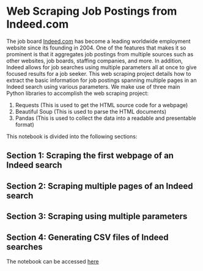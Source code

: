 # Web Scraping Job Postings from Indeed.com

The job board [Indeed.com](https://www.indeed.com) has become a leading worldwide employment website since its founding in 2004. One of the features that makes it so prominent is that it aggregates job postings from multiple sources such as other websites, job boards, staffing companies, and more. In addition, Indeed allows for job searches using multiple parameters all at once to give focused results for a job seeker.
This web scraping project details how to extract the basic information for job postings spanning multiple pages in an Indeed search using various parameters.
We make use of three main Python libraries to accomplish the web scraping project:

1. Requests (This is used to get the HTML source code for a webpage)
2. Beautiful Soup (This is used to parse the HTML documents)
3. Pandas (This is used to collect the data into a readable and presentable format)

This notebook is divided into the following sections:

## Section 1: Scraping the first webpage of an Indeed search
## Section 2: Scraping multiple pages of an Indeed search
## Section 3: Scraping using multiple parameters
## Section 4: Generating CSV files of Indeed searches

The notebook can be accessed [here](https://jovian.ai/ariblinder/ari-project1-final-draft) 
